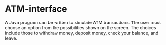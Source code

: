 # ATM-interface

A Java program can be written to simulate ATM transactions. The user must choose an option from the possibilities shown on the screen. The choices include those to withdraw money, deposit money, check your balance, and leave.
